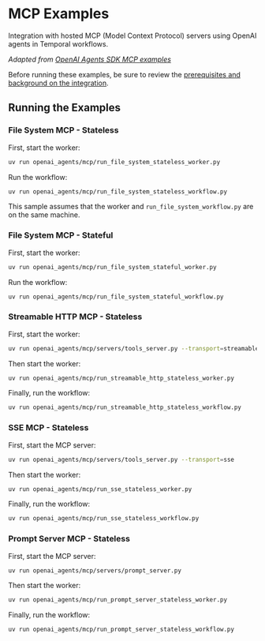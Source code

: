# MCP Examples

Integration with hosted MCP (Model Context Protocol) servers using OpenAI agents in Temporal workflows.

*Adapted from [OpenAI Agents SDK MCP examples](https://github.com/openai/openai-agents-python/tree/main/examples/mcp)*

Before running these examples, be sure to review the [prerequisites and background on the integration](../README.md).


## Running the Examples

### File System MCP - Stateless

First, start the worker:
```bash
uv run openai_agents/mcp/run_file_system_stateless_worker.py
```

Run the workflow:
```bash
uv run openai_agents/mcp/run_file_system_stateless_workflow.py
```

This sample assumes that the worker and `run_file_system_workflow.py` are on the same machine.

### File System MCP - Stateful

First, start the worker:
```bash
uv run openai_agents/mcp/run_file_system_stateful_worker.py
```

Run the workflow:
```bash
uv run openai_agents/mcp/run_file_system_stateful_workflow.py
```

### Streamable HTTP MCP - Stateless

First, start the worker:
```bash
uv run openai_agents/mcp/servers/tools_server.py --transport=streamable-http
```

Then start the worker:
```bash
uv run openai_agents/mcp/run_streamable_http_stateless_worker.py
```

Finally, run the workflow:
```bash
uv run openai_agents/mcp/run_streamable_http_stateless_workflow.py
```

### SSE MCP - Stateless

First, start the MCP server:
```bash
uv run openai_agents/mcp/servers/tools_server.py --transport=sse
```

Then start the worker:
```bash
uv run openai_agents/mcp/run_sse_stateless_worker.py
```

Finally, run the workflow:
```bash
uv run openai_agents/mcp/run_sse_stateless_workflow.py
```

### Prompt Server MCP - Stateless

First, start the MCP server:
```bash
uv run openai_agents/mcp/servers/prompt_server.py
```

Then start the worker:
```bash
uv run openai_agents/mcp/run_prompt_server_stateless_worker.py
```

Finally, run the workflow:
```bash
uv run openai_agents/mcp/run_prompt_server_stateless_workflow.py
```